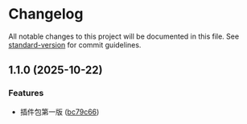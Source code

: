 # Changelog

All notable changes to this project will be documented in this file. See [standard-version](https://github.com/conventional-changelog/standard-version) for commit guidelines.

## 1.1.0 (2025-10-22)


### Features

* 插件包第一版 ([bc79c66](https://github.com/SquabbyZ/umi-clone-file-gitlab/commit/bc79c66f6e9bad51403ba3299b7957ad4cfb8cbe))
